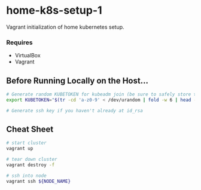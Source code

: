 # home-k8s-setup-1
Vagrant initialization of home kubernetes setup.
### Requires
- VirtualBox
- Vagrant
## Before Running Locally on the Host...
``` bash
# Generate random KUBETOKEN for kubeadm join (be sure to safely store the generated value for reuse)
export KUBETOKEN="$(tr -cd 'a-z0-9' < /dev/urandom | fold -w 6 | head -n 1).$(tr -cd 'a-z0-9' < /dev/urandom | fold -w 16 | head -n 1)"

# Generate ssh key if you haven't already at id_rsa
```

## Cheat Sheet
``` bash
# start cluster
vagrant up

# tear down cluster
vagrant destroy -f

# ssh into node
vagrant ssh ${NODE_NAME}
```
